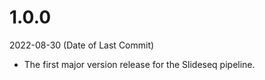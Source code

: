 # 1.0.0

2022-08-30 (Date of Last Commit)

* The first major version release for the Slideseq pipeline.
